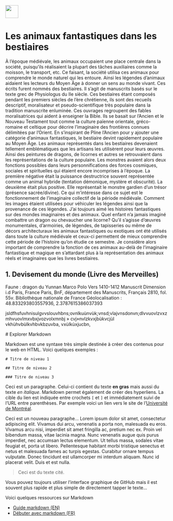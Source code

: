 <a href="https://juncture-digital.org"><img src="https://raw.githubusercontent.com/digitalArtHistory/recits-numeriques/main/images/btn_juncture.svg" style="height:40px"></a>

<param ve-config 
       title="depart" 
       banner="https://i.pinimg.com/564x/d0/49/a4/d049a4e1e2484fa095af1413c7644733.jpg"
       layout="vertical">

# Les animaux fantastiques dans les bestiaires

À l’époque médiévale, les animaux occupaient une place centrale dans la société, puisqu’ils réalisaient la plupart des tâches auxiliaires comme la moisson, le transport, etc.  Ce faisant, la société utilisa ces animaux pour comprendre le monde naturel qui les entoure. Ainsi les légendes d’animaux aidaient les lecteurs du Moyen Âge à donner un sens au monde vivant. Ces écrits furent nommés des bestiaires. Il s’agit de manuscrits basés sur le texte grec de Physiologus du IIe siècle. Ces bestiaires étant composés pendant les premiers siècles de l’ère chrétienne, ils sont des recueils descriptif, moralisateur et pseudo-scientifique très populaire dans la tradition manuscrite enluminée. Ces ouvrages regroupent des fables moralisatrices qui aident à enseigner la Bible. Ils se basait sur l’Ancien et le Nouveau Testament tout comme la culture païenne orientale, gréco-romaine et celtique pour décrire l’imaginaire des frontières connues délimitées par l’Orient. En s’inspirant de Pline l’Ancien pour y ajouter une catégorie d’animaux fantastiques, le bestiaire devint rapidement populaire au Moyen Âge. Les animaux représentés dans les bestiaires devenaient tellement emblématiques que les artisans les utilisèrent pour leurs œuvres. Ainsi des peintures de dragons, de licornes et autres se retrouvaient dans les représentations de la culture populaire. Les monstres avaient alors deux fonctions possibles dans leurs personnifications des forces cosmiques, sociales et spirituelles qui étaient encore incomprises à l’époque. La première négative était la puissance destructrice souvent représentée comme un animal hybride (tentation démonique, mystère et obscurité). La deuxième était plus positive. Elle représentait le monstre gardien d’un trésor (présence sacrée/divine). Ce qui m’intéresse dans ce sujet est le fonctionnement de l’imaginaire collectif de la période médiévale. Comment les images étaient utilisées pour véhiculer les légendes ainsi que la provenance de ces légendes. J’ai toujours aimé les histoires fantastiques sur des mondes imaginaires et des animaux. Quel enfant n’a jamais imaginé combattre un dragon ou chevaucher une licorne? Qu’il s’agisse d’œuvres monumentales, d’armoiries, de légendes, de tapisseries ou même de décors architecturaux les animaux fantastiques ou exotiques ont été utilisés dans toute la culture médiévale et ceux-ci permettent de mieux comprendre cette période de l’histoire qu’on étudie ce semestre. Je considère alors important de comprendre la fonction de ces animaux au-delà de l’imaginaire fantastique et magique en s’attardant plus à la représentation des animaux réels et imaginaires que les livres bestiaires. 



## 1.	Devisement du monde (Livre des Merveilles)

<param ve-image 
       label="Devisement du monde (LIvre des Merveilles" 
       description="Enlluminure par Marco Polo" 
       license="public domain" 
       url="://expositions.bnf.fr/bestiaire/images/3/drag_15.jpg">
       
Faune : dragon du Yunnan
Marco Polo
Vers 1410-1412
Manuscrit
Dimension i.d
Paris, France
Paris, BnF, département des Manuscrits, Français 2810, fol. 55v.
Bibliothèque nationale de France
Géolocalisation : 48.833293803557936, 2.3787615386037393 

       
       
jsldfhsfuvhnisulgvvslouvhbns;ovnlkuùnvùk;vnsd;vlajvnsdonvn;dlvvuovlzvxzmhvuovlmxvbxjvozvolxmnbj » cvj»nvlzkvxjbùkvcjùl vkhùhvbùlkvhbvkbzuvba, vxùlkùxjucbn,
<param ve-image 
    manifest="https://gallica.bnf.fr/iiif/ark:/12148/btv1b100521277/manifest.json" />
<param ve-image 
    manifest="https://gallica.bnf.fr/iiif/ark:/12148/btv1b52508970d/manifest.json" seq="44" /> 
# Explorer Markdown

Markdown est une syntaxe très simple destinée à créer des contenus pour le web en HTML. Voici quelques exemples :

```
# Titre de niveau 1

## Titre de niveau 2

### Titre de niveau 3
```

Ceci est un paragraphe. Celui-ci contient du texte **en gras** mais aussi du texte *en italique*. Markdown permet également de créer des hyperliens. La cible du lien est indiquée entre crochets `[` et `]` et immédiatement suivi de l’URL entre parenthèses. Par exemple voici un lien vers le site de l’[Université de Montréal](http://www.umontreal.ca).

Ceci est un nouveau paragraphe...  Lorem ipsum dolor sit amet, consectetur adipiscing elit. Vivamus dui arcu, venenatis a porta non, malesuada eu eros. Vivamus arcu nisi, imperdiet sit amet fringilla ac, pretium nec ex. Proin vel bibendum massa, vitae lacinia magna. Nunc venenatis augue quis purus imperdiet, nec accumsan lectus elementum. Ut tellus massa, sodales vitae feugiat et, porta ut libero. Pellentesque habitant morbi tristique senectus et netus et malesuada fames ac turpis egestas. Curabitur ornare tempus vulputate. Donec tincidunt est ullamcorper mi interdum aliquam. Nunc id placerat velit. Duis et est nulla. 

> Ceci est du texte cité.

Vous pouvez toujours utiliser l’interface graphique de GitHub mais il est souvent plus rapide et plus simple de directement tapper le texte...

Voici quelques ressources sur Markdown
- [Guide markdown (EN)](https://docs.github.com/en/get-started/writing-on-github/getting-started-with-writing-and-formatting-on-github/basic-writing-and-formatting-syntax)
- [Débuter avec markdown (FR)](https://programminghistorian.org/fr/lecons/debuter-avec-markdown)
